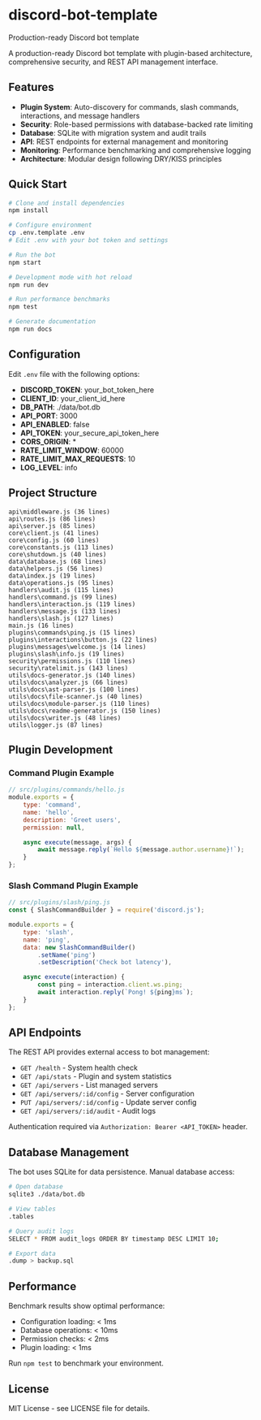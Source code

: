 # discord-bot-template

Production-ready Discord bot template

A production-ready Discord bot template with plugin-based architecture, comprehensive security, and REST API management interface.

## Features

- **Plugin System**: Auto-discovery for commands, slash commands, interactions, and message handlers
- **Security**: Role-based permissions with database-backed rate limiting
- **Database**: SQLite with migration system and audit trails
- **API**: REST endpoints for external management and monitoring
- **Monitoring**: Performance benchmarking and comprehensive logging
- **Architecture**: Modular design following DRY/KISS principles

## Quick Start

```bash
# Clone and install dependencies
npm install

# Configure environment
cp .env.template .env
# Edit .env with your bot token and settings

# Run the bot
npm start

# Development mode with hot reload
npm run dev

# Run performance benchmarks
npm test

# Generate documentation
npm run docs
```

## Configuration

Edit `.env` file with the following options:

- **DISCORD_TOKEN**: your_bot_token_here
- **CLIENT_ID**: your_client_id_here
- **DB_PATH**: ./data/bot.db
- **API_PORT**: 3000
- **API_ENABLED**: false
- **API_TOKEN**: your_secure_api_token_here
- **CORS_ORIGIN**: *
- **RATE_LIMIT_WINDOW**: 60000
- **RATE_LIMIT_MAX_REQUESTS**: 10
- **LOG_LEVEL**: info

## Project Structure

```
api\middleware.js (36 lines)
api\routes.js (86 lines)
api\server.js (85 lines)
core\client.js (41 lines)
core\config.js (60 lines)
core\constants.js (113 lines)
core\shutdown.js (40 lines)
data\database.js (68 lines)
data\helpers.js (56 lines)
data\index.js (19 lines)
data\operations.js (95 lines)
handlers\audit.js (115 lines)
handlers\command.js (99 lines)
handlers\interaction.js (119 lines)
handlers\message.js (133 lines)
handlers\slash.js (127 lines)
main.js (16 lines)
plugins\commands\ping.js (15 lines)
plugins\interactions\button.js (22 lines)
plugins\messages\welcome.js (14 lines)
plugins\slash\info.js (19 lines)
security\permissions.js (110 lines)
security\ratelimit.js (143 lines)
utils\docs-generator.js (140 lines)
utils\docs\analyzer.js (66 lines)
utils\docs\ast-parser.js (100 lines)
utils\docs\file-scanner.js (40 lines)
utils\docs\module-parser.js (110 lines)
utils\docs\readme-generator.js (150 lines)
utils\docs\writer.js (48 lines)
utils\logger.js (87 lines)
```

## Plugin Development

### Command Plugin Example

```javascript
// src/plugins/commands/hello.js
module.exports = {
    type: 'command',
    name: 'hello',
    description: 'Greet users',
    permission: null,

    async execute(message, args) {
        await message.reply(`Hello ${message.author.username}!`);
    }
};
```

### Slash Command Plugin Example

```javascript
// src/plugins/slash/ping.js
const { SlashCommandBuilder } = require('discord.js');

module.exports = {
    type: 'slash',
    name: 'ping',
    data: new SlashCommandBuilder()
        .setName('ping')
        .setDescription('Check bot latency'),

    async execute(interaction) {
        const ping = interaction.client.ws.ping;
        await interaction.reply(`Pong! ${ping}ms`);
    }
};
```

## API Endpoints

The REST API provides external access to bot management:

- `GET /health` - System health check
- `GET /api/stats` - Plugin and system statistics
- `GET /api/servers` - List managed servers
- `GET /api/servers/:id/config` - Server configuration
- `PUT /api/servers/:id/config` - Update server config
- `GET /api/servers/:id/audit` - Audit logs

Authentication required via `Authorization: Bearer <API_TOKEN>` header.

## Database Management

The bot uses SQLite for data persistence. Manual database access:

```bash
# Open database
sqlite3 ./data/bot.db

# View tables
.tables

# Query audit logs
SELECT * FROM audit_logs ORDER BY timestamp DESC LIMIT 10;

# Export data
.dump > backup.sql
```

## Performance

Benchmark results show optimal performance:
- Configuration loading: < 1ms
- Database operations: < 10ms
- Permission checks: < 2ms
- Plugin loading: < 1ms

Run `npm test` to benchmark your environment.

## License

MIT License - see LICENSE file for details.
